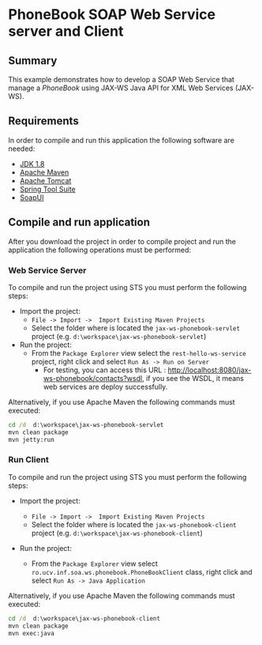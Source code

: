 PhoneBook SOAP Web Service server and Client
============================================

Summary
------------
This example demonstrates how to develop a SOAP Web Service that manage a _PhoneBook_ using JAX-WS Java API for XML Web Services (JAX-WS).

Requirements
------------
In order to compile and run this application the following software are needed:

* [JDK 1.8](https://www.oracle.com/java/technologies/javase/javase8u211-later-archive-downloads.html)
* [Apache Maven](https://maven.apache.org) 
* [Apache Tomcat](https://tomcat.apache.org)
* [Spring Tool Suite](https://spring.io/tools)
* [SoapUI](https://www.soapui.org)


Compile and run application
----------------------------
After you download the project in order to compile project and run the application the following operations must be performed:  

### Web Service Server ###

To compile and run the project using STS you must perform the following steps:

* Import the project:
  - `File -> Import ->  Import Existing Maven Projects`
  - Select the folder where is located the `jax-ws-phonebook-servlet` project (e.g. `d:\workspace\jax-ws-phonebook-servlet`)
* Run the project:
  - From the `Package Explorer` view select the  `rest-hello-ws-service` project, right click and select `Run As -> Run on Server`
    - For testing, you can access this URL : [http://localhost:8080/jax-ws-phonebook/contacts?wsdl](http://localhost:8080/jax-ws-phonebook/contacts?wsdl), if you see the WSDL, it means web services are deploy successfully.

Alternatively, if you use Apache Maven the following commands must executed:
``` bat
cd /d  d:\workspace\jax-ws-phonebook-servlet
mvn clean package
mvn jetty:run
```

### Run Client ###

To compile and run the project using STS you must perform the following steps:

* Import the project:
  - `File -> Import ->  Import Existing Maven Projects`
  - Select the folder where is located the `jax-ws-phonebook-client` project (e.g. `d:\workspace\jax-ws-phonebook-client`)

* Run the project:

    - From the `Package Explorer` view select `ro.ucv.inf.soa.ws.phonebook.PhoneBookClient` class, right click and select `Run As -> Java Application`
    
 Alternatively, if you use Apache Maven the following commands must executed:
``` bat
cd /d  d:\workspace\jax-ws-phonebook-client
mvn clean package
mvn exec:java
```  